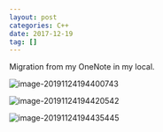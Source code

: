 ```yaml
---
layout: post
categories: C++
date: 2017-12-19
tag: [] 
---
```


Migration from my OneNote in my local.

![image-20191124194400743](https://tva1.sinaimg.cn/large/006y8mN6ly1g99dbljar7j31ks0qk11d.jpg)

![image-20191124194420542](https://tva1.sinaimg.cn/large/006y8mN6ly1g99d99683mj316u0u07wh.jpg)

![image-20191124194435445](https://tva1.sinaimg.cn/large/006y8mN6ly1g99d9ia4rpj31kg092aig.jpg)